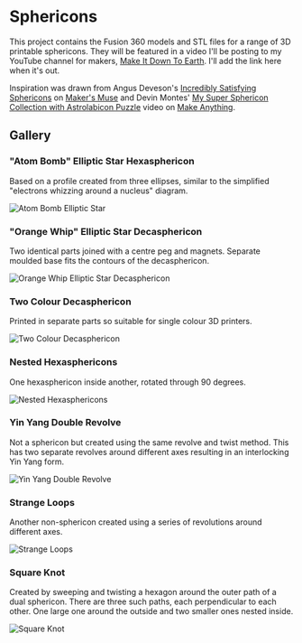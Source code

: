 # Sphericons
This project contains the Fusion 360 models and STL files for a
range of 3D printable sphericons.  They will be featured in a
video I'll be posting to my YouTube channel for makers,
[Make It Down To Earth](https://www.youtube.com/channel/UCGBt41ue4j5QFqwPg0efcfQ).
I'll add the link here when it's out.

Inspiration was drawn from Angus Deveson's [Incredibly Satisfying Sphericons](https://www.youtube.com/watch?v=wb29-ULRBaE)
on [Maker's Muse](https://www.youtube.com/channel/UCxQbYGpbdrh-b2ND-AfIybg)
and Devin Montes' [My Super Sphericon Collection with Astrolabicon Puzzle](https://www.youtube.com/watch?v=eESLIrxw2x0&t=666s)
video on [Make Anything](https://www.youtube.com/channel/UCVc6AHfGw9b2zOE_ZGfmsnw).

## Gallery

### "Atom Bomb" Elliptic Star Hexasphericon
Based on a profile created from three ellipses, similar to the simplified "electrons whizzing around a nucleus" diagram.

![Atom Bomb Elliptic Star](images/Atom-Bomb-Elliptic-Star-Hexasphericon-F360.jpg)

### "Orange Whip" Elliptic Star Decasphericon
Two identical parts joined with a centre peg and magnets.  Separate moulded base fits the contours of the decasphericon.

![Orange Whip Elliptic Star Decasphericon](images/Orange-Whip-Elliptic-Star-Decasphericon-F360.jpg)

### Two Colour Decasphericon
Printed in separate parts so suitable for single colour 3D printers.

![Two Colour Decasphericon](images/Two-Colour-Decasphericon-F360.jpg)

### Nested Hexasphericons
One hexasphericon inside another, rotated through 90 degrees.

![Nested Hexasphericons](images/Nested-Hexasphericons-F360.jpg)

### Yin Yang Double Revolve
Not a sphericon but created using the same revolve and twist method.  This has two separate revolves around different axes resulting in an interlocking Yin Yang form.

![Yin Yang Double Revolve](images/Yin-Yang-Double-Revolve-F360.jpg)

### Strange Loops
Another non-sphericon created using a series of revolutions around different axes.

![Strange Loops](images/Strange-Loops-F360.jpg)


### Square Knot
Created by sweeping and twisting a hexagon around the outer path of a dual sphericon.  There are three such paths, each perpendicular to each other.  One large one around the outside and two smaller ones nested inside.

![Square Knot](images/Square-Knot-F360.jpg)
